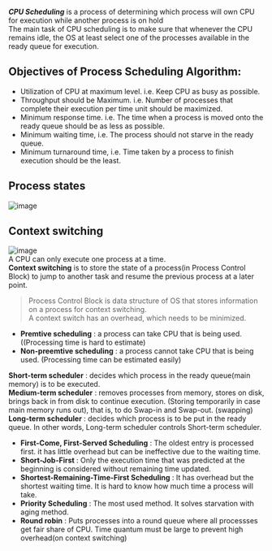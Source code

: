 ***CPU Scheduling*** is a process of determining which process will own CPU for execution while another process is on hold<br>
The main task of CPU scheduling is to make sure that whenever the CPU remains idle, the OS at least select one of the processes available in the ready queue 
for execution.<br>

## Objectives of Process Scheduling Algorithm:
* Utilization of CPU at maximum level. i.e. Keep CPU as busy as possible.
* Throughput should be Maximum. i.e. Number of processes that complete their execution per time unit should be maximized.
* Minimum response time. i.e. The time when a process is moved onto the ready queue should be as less as possible.
* Minimum waiting time, i.e. The process should not starve in the ready queue.
* Minimum turnaround time, i.e. Time taken by a process to finish execution should be the least.

## Process states
![image](https://user-images.githubusercontent.com/67142421/177235984-3a7a2698-c758-4fef-93b2-da6b516b13bd.png)

## Context switching
![image](https://user-images.githubusercontent.com/67142421/177234829-9c080823-63e8-450f-b758-74b1e8b9ee29.png)<br>
A CPU can only execute one process at a time.<br>
**Context switching** is to store the state of a process(in Process Control Block) to jump to another task and resume the previous process at a later point.<br>
>Process Control Block is data structure of OS that stores information on a process for context switching.<br>
A context switch has an overhead, which needs to be minimized.<br>

* **Premtive scheduling** : a process can take CPU that is being used. ((Processing time is hard to estimate)
* **Non-preemtive scheduling** : a process cannot take CPU that is being used. (Processing time can be estimated easily)

**Short-term scheduler** : decides which process in the ready queue(main memory) is to be executed.<br>
**Medium-term scheduler** : removes processes from memory, stores on disk, brings back in from disk to continue execution. (Storing temporarily in case main memory runs out), that is, to do Swap-in and Swap-out. (swapping)<br>
**Long-term scheduler** : decides which process is to be put in the ready queue. In other words, Long-term scheduler controls Short-term scheduler.<br>

* **First-Come, First-Served Scheduling** : The oldest entry is processed first. it has little overhead but can be ineffective due to the waiting time.
* **Short-Job-First** : Only the execution time that was predicted at the beginning is considered without remaining time updated.
* **Shortest-Remaining-Time-First Scheduling** : It has overhead but the shortest waiting time. It is hard to know how much time a process will take.
* **Priority Scheduling** : The most used method. It solves starvation with aging method.
* **Round robin** : Puts processes into a round queue where all processses get fair share of CPU. Time quantum must be large to prevent high overhead(on context switching)

